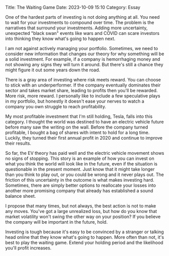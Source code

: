 Title: The Waiting Game 
Date: 2023-10-09 15:10 
Category: Essay

One of the hardest parts of investing is not doing anything at all. You need to wait for your investments to compound over time. The problem is the narratives that surround your investments. Adding more uncertainty, unexpected "black swan" events like wars and COVID can scare investors into thinking they know what's going to happen next.

I am not against actively managing your portfolio. Sometimes, we need to consider new information that changes our theory for why something will be a solid investment. For example, if a company is hemorrhaging money and not showing any signs they will turn it around. But there's still a chance they might figure it out some years down the road.

There is a gray area of investing where risk meets reward. You can choose to stick with an underperformer. If the company eventually dominates their sector and takes market share, leading to profits then you'll be rewarded. More risk, more reward. I personally like to include a few speculative plays in my portfolio, but honestly it doesn't ease your nerves to watch a company you own struggle to reach profitability.

My most profitable investment that I'm still holding, Tesla, falls into this category. I thought the world was destined to have an electric vehicle future before many saw the writing on the wall. Before the company turned profitable, I bought a bag of shares with intent to hold for a long time. Luckily, they turned their first annual profit in 2020 and continue to improve their results. 

So far, the EV theory has paid well and the electric vehicle movement shows no signs of stopping. This story is an example of how you can invest on what you think the world will look like in the future, even if the situation is questionable in the present moment. Just know that it might take longer than you think to play out, or you could be wrong and it never plays out. The friction of this uncertainty in the outcome is what makes investing hard. Sometimes, there are simply better options to reallocate your losses into another more promising company that already has established a sound balance sheet. 

I propose that many times, but not always, the best action is not to make any moves. You've got a large unrealized loss, but how do you know that market volatility won't swing the other way on your position? If you believe the company will be important in the future, hold. 

Investing is tough because it's easy to be convinced by a stranger or talking head online that they know what's going to happen. More often than not, it's best to play the waiting game. Extend your holding period and the likelihood you'll profit increases.